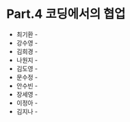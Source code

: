 # Part.4 코딩에서의 협업

- 최기환 - []()
- 강수영 - []()
- 김희경 - []()
- 나원지 - []()
- 김도영 - []()
- 문수정 - []()
- 안수빈 - []()
- 장세영 - []()
- 이정아 - []()
- 김지나 - []()